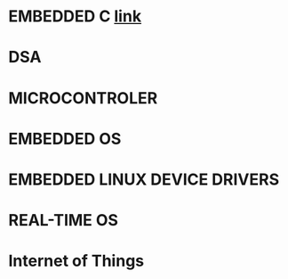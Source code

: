 # EMBEDDED C [link]([https://github.com/user/repo/blob/branch/other_file.md](https://github.com/vinayraj02/CDAC-PG-DESD/tree/main/C_Language))
# DSA
# MICROCONTROLER
# EMBEDDED OS
# EMBEDDED LINUX DEVICE DRIVERS
# REAL-TIME OS
# Internet of Things
